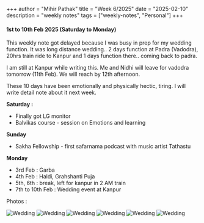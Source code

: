 +++
author = "Mihir Pathak"
title = "Week 6/2025"
date = "2025-02-10"
description = "weekly notes"
tags = ["weekly-notes", "Personal"]
+++

#### 1st to 10th Feb 2025 (Saturday to Monday)

This weekly note got delayed because I was busy in prep for my wedding function. 
It was long distance wedding.. 2 days function at Padra (Vadodra), 20hrs train ride to Kanpur and 1 days function there.. coming back to padra.

I am still at Kanpur while writing this. Me and Nidhi will leave for vadodra tomorrow (11th Feb). We will reach by 12th afternoon.

These 10 days have been emotionally and physically hectic, tiring. I will write detail note about it next week.


**Saturday :**

- Finally got LG monitor
- Balvikas course - session on Emotions and learning 

**Sunday**
- Sakha Fellowship - first safarnama podcast with music artist Tathastu 

**Monday**

- 3rd Feb : Garba 
- 4th Feb : Haldi, Grahshanti Puja
- 5th, 6th : break, left for kanpur in 2 AM train 
- 7th to 10th Feb : Wedding event at Kanpur 

Photos :

![Wedding](/w6.2025/wedding1.jpeg)
![Wedding](/w6.2025/wedding2.jpeg)
![Wedding](/w6.2025/wedding3.jpeg)
![Wedding](/w6.2025/wedding4.jpeg)
![Wedding](/w6.2025/wedding5.jpeg)
![Wedding](/w6.2025/wedding6.jpeg)


